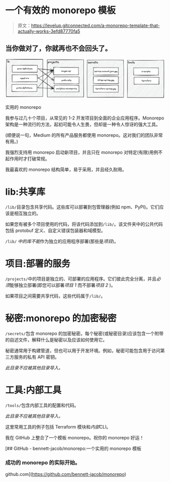 # 一个有效的 monorepo 模板

> 原文：<https://levelup.gitconnected.com/a-monorepo-template-that-actually-works-3efd87770fa5>

## 当你做对了，你就再也不会回头了。

![](img/2e51e7bed942fe18666f566464a351f1.png)

实用的 monorepo

我参与过几十个项目，从常见的 1-2 开发项目到全面的企业应用程序。Monorepo 架构是一种流行的方法，起初可能令人生畏，但却是一种令人惊讶的强大工具。

(顺便说一句，Medium 的所有产品服务都使用 monorepo。这对我们的团队非常有用。)

我强烈支持用 monorepo 启动新项目，并且只在 monorepo 对特定(有限)用例不起作用时才打破常规。

我最喜欢的 monorepo 结构简单，易于采用，并且经久耐用。

# lib:共享库

`/lib/`目录包含共享代码。这些库可以部署到包管理器(例如 npm、PyPI)。它们应该是相互独立的。

如果您有被多个项目使用的代码，将该代码添加到`/lib/`。该文件夹中的公共代码包括 protobuf 定义、自定义错误包装器和域模型。

`/lib/` *中的库不能*作为独立的应用程序部署(那些是*项目*)。

# 项目:部署的服务

`/projects/`中的项目是独立的、可部署的应用程序。它们彼此完全分离，并且*必须*能够独立部署(即您可以部署*项目 1* 而不部署*项目 2* )。

如果项目之间需要共享代码，这些代码属于`/lib/`。

# 秘密:monorepo 的加密秘密

`/secrets/`包含 monorepo 的加密秘密。每个秘密(或秘密目录)应该包含一个附带的自述文件，解释什么是秘密以及应该如何使用它。

秘密通常用于构建管道，但也可以用于开发环境。例如，秘密可能包含用于访问第三方服务的私有 API 密钥。

*此目录不应被其他目录导入。*

# 工具:内部工具

`/tools/`包含内部工具的配置和代码。

*此目录不应被其他目录导入。*

这里常用工具的例子包括 Terraform 模块和*内部*CLI。

我在 GitHub 上整合了一个模板 monorepo。祝你的 monorepo 好运！

[](https://github.com/bennett-jacob/monorepo) [## GitHub - bennett-jacob/monorepo:一个实用的 monorepo 模板

### 成功的 monorepo 的实际开始。

github.com](https://github.com/bennett-jacob/monorepo)